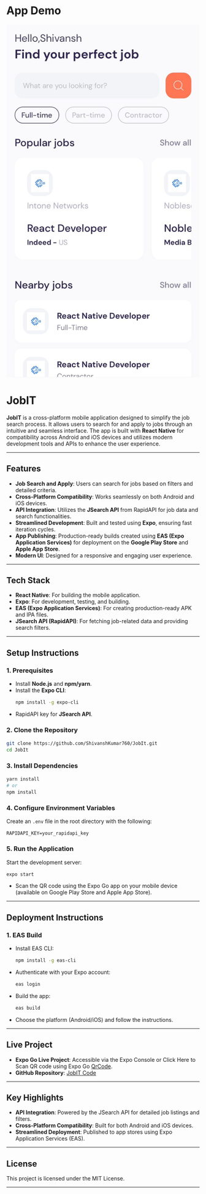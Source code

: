 # **App Demo**
![Home Screen](https://github.com/ShivanshKumar760/JobIt/blob/master/imagesHub/Home.jpeg)




# **JobIT**

**JobIT** is a cross-platform mobile application designed to simplify the job search process. It allows users to search for and apply to jobs through an intuitive and seamless interface. The app is built with **React Native** for compatibility across Android and iOS devices and utilizes modern development tools and APIs to enhance the user experience.

---

## **Features**
- **Job Search and Apply**: Users can search for jobs based on filters and detailed criteria.
- **Cross-Platform Compatibility**: Works seamlessly on both Android and iOS devices.
- **API Integration**: Utilizes the **JSearch API** from RapidAPI for job data and search functionalities.
- **Streamlined Development**: Built and tested using **Expo**, ensuring fast iteration cycles.
- **App Publishing**: Production-ready builds created using **EAS (Expo Application Services)** for deployment on the **Google Play Store** and **Apple App Store**.
- **Modern UI**: Designed for a responsive and engaging user experience.

---

## **Tech Stack**
- **React Native**: For building the mobile application.
- **Expo**: For development, testing, and building.
- **EAS (Expo Application Services)**: For creating production-ready APK and IPA files.
- **JSearch API (RapidAPI)**: For fetching job-related data and providing search filters.

---

## **Setup Instructions**

### **1. Prerequisites**
- Install **Node.js** and **npm/yarn**.
- Install the **Expo CLI**:
  ```bash
  npm install -g expo-cli
  ```
- RapidAPI key for **JSearch API**.

### **2. Clone the Repository**
```bash
git clone https://github.com/ShivanshKumar760/JobIt.git
cd JobIt
```

### **3. Install Dependencies**
```bash
yarn install
# or
npm install
```

### **4. Configure Environment Variables**
Create an `.env` file in the root directory with the following:
```env
RAPIDAPI_KEY=your_rapidapi_key
```

### **5. Run the Application**
Start the development server:
```bash
expo start
```
- Scan the QR code using the Expo Go app on your mobile device (available on Google Play Store and Apple App Store).

---

## **Deployment Instructions**
### **1. EAS Build**
- Install EAS CLI:
  ```bash
  npm install -g eas-cli
  ```
- Authenticate with your Expo account:
  ```bash
  eas login
  ```
- Build the app:
  ```bash
  eas build
  ```
- Choose the platform (Android/iOS) and follow the instructions.

---

## **Live Project**
- **Expo Go Live Project**: Accessible via the Expo Console or Click Here to Scan QR code using Expo Go [QrCode](https://expo.dev/preview/update?message=jobtit-app&updateRuntimeVersion=1.0.0&createdAt=2025-01-17T07%3A43%3A52.362Z&slug=exp&projectId=29bb0ac3-959e-4096-8409-73835994707e&group=a93b9694-3f75-4716-b47c-beba87c706fd).
- **GitHub Repository**: [JobIT Code](https://github.com/ShivanshKumar760/JobIt.git)

---

## **Key Highlights**
- **API Integration**: Powered by the JSearch API for detailed job listings and filters.
- **Cross-Platform Compatibility**: Built for both Android and iOS devices.
- **Streamlined Deployment**: Published to app stores using Expo Application Services (EAS).

---

## **License**
This project is licensed under the MIT License.

---

